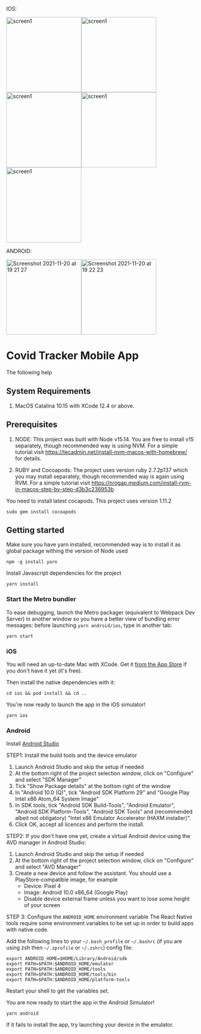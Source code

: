 
IOS:

<img width="200" alt="screen1" src="https://user-images.githubusercontent.com/1242369/142731540-793dbc25-660c-47e2-970e-4841bfd196ec.png"><img width="200" alt="screen1" src="https://user-images.githubusercontent.com/1242369/142731550-d5917c5a-b916-4719-acad-4fef4205e7c8.png"><img width="200" alt="screen1" src="https://user-images.githubusercontent.com/1242369/142731551-93b7da05-fee7-47ef-acb5-f9a8d0e1895c.png"><img width="200" alt="screen1" src="https://user-images.githubusercontent.com/1242369/142731553-51ffaffc-c239-4893-aa80-bd88c2c8eddb.png"><img width="200" alt="screen1" src="https://user-images.githubusercontent.com/1242369/142731557-f9931702-90fd-4906-8b14-f3e6883c9584.png">

ANDROID:

<img width="200" alt="Screenshot 2021-11-20 at 19 21 27" src="https://user-images.githubusercontent.com/1242369/142731822-59d482a2-649b-4bed-95c5-3b76fb2d456b.png"><img width="200" alt="Screenshot 2021-11-20 at 19 22 23" src="https://user-images.githubusercontent.com/1242369/142731824-41028c33-e8fe-4141-8166-d48064b94ffd.png">

# Covid Tracker Mobile App

The following help 

## System Requirements

1. MacOS Catalina 10.15 with XCode 12.4 or above.

## Prerequisites

1. NODE: This project was built with Node v15.14. You are free to install v15 separately, though recommended way is using NVM.
For a simple tutorial visit https://tecadmin.net/install-nvm-macos-with-homebrew/ for details.

2. RUBY and Cocoapods: The project uses version ruby 2.7.2p137 which you may install separately, though recommended way is again using RVM.
For a simple tutorial visit https://nrogap.medium.com/install-rvm-in-macos-step-by-step-d3b3c236953b

You need to install latest cocapods. This project uses version 1.11.2
```shell script
sudo gem install cocoapods
```


## Getting started
Make sure you have yarn installed, recommended way is to install it as global package withing the version of Node used
```shell script
npm -g install yarn
```

Install Javascript dependencies for the project
```shell script
yarn install
```

### Start the Metro bundler
To ease debugging, launch the Metro packager (equivalent to Webpack Dev Server) in another window so you
have a better view of bundling error messages: before launching `yarn android/ios`, type in another tab:
```
yarn start
```

### iOS
You will need an up-to-date Mac with XCode. Get it
[from the App Store](https://apps.apple.com/fr/app/xcode/id497799835?mt=12) if you don't have it yet (it's free).

Then install the native dependencies with it:
```
cd ios && pod install && cd ..
```

You're now ready to launch the app in the iOS simulator!
```
yarn ios
```

### Android
Install [Android Studio](https://developer.android.com/studio)

STEP1: Install the build tools and the device emulator
1. Launch Android Studio and skip the setup if needed
2. At the bottom right of the project selection window, click on "Configure" and select "SDK Manager"
3. Tick "Show Package details" at the bottom right of the window
4. In "Android 10.0 (Q)", tick "Android SDK Platform 29" and "Google Play Intel x86 Atom_64 System Image"
5. In SDK tools, tick "Android SDK Build-Tools", "Android Emulator", "Android SDK Platform-Tools",
   "Android SDK Tools" and (recommended albeit not obligatory) "Intel x86 Emulator Accelerator (HAXM installer)".
6. Click OK, accept all licences and perform the install. 

STEP2: If you don't have one yet, create a virtual Android device using the AVD manager in Android Studio:
1. Launch Android Studio and skip the setup if needed
2. At the bottom right of the project selection window, click on "Configure" and select "AVD Manager"
3. Create a new device and follow the assistant. You should use a PlayStore-compatible image, for example
   * Device: Pixel 4
   * Image: Android 10.0 x86_64 (Google Play)
   * Disable device external frame unless you want to lose some height of your screen


STEP 3: Configure the `ANDROID_HOME` environment variable
The React Native tools require some environment variables to be set up in order to build apps with native code.

Add the following lines to your `~/.bash_profile` or `~/.bashrc` (if you are using zsh then `~/.zprofile` or `~/.zshrc`) config file:

```
export ANDROID_HOME=$HOME/Library/Android/sdk
export PATH=$PATH:$ANDROID_HOME/emulator
export PATH=$PATH:$ANDROID_HOME/tools
export PATH=$PATH:$ANDROID_HOME/tools/bin
export PATH=$PATH:$ANDROID_HOME/platform-tools
```

Restart your shell to get the variables set.

You are now ready to start the app in the Android Simulator!
```
yarn android
```
If it fails to install the app, try launching your device in the emulator.
